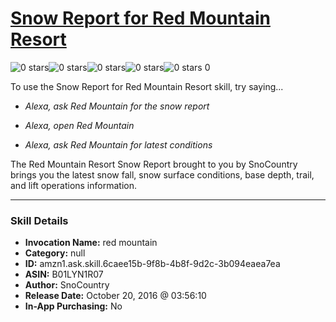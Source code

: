 # [Snow Report for Red Mountain Resort](http://alexa.amazon.com/#skills/amzn1.ask.skill.6caee15b-9f8b-4b8f-9d2c-3b094eaea7ea)
![0 stars](../../images/ic_star_border_black_18dp_1x.png)![0 stars](../../images/ic_star_border_black_18dp_1x.png)![0 stars](../../images/ic_star_border_black_18dp_1x.png)![0 stars](../../images/ic_star_border_black_18dp_1x.png)![0 stars](../../images/ic_star_border_black_18dp_1x.png) 0

To use the Snow Report for Red Mountain Resort skill, try saying...

* *Alexa, ask Red Mountain for the snow report*

* *Alexa, open Red Mountain*

* *Alexa, ask Red Mountain for latest conditions*

The Red Mountain Resort Snow Report brought to you by SnoCountry brings you the latest snow fall, snow surface conditions,  base depth, trail, and lift operations information.

***

### Skill Details

* **Invocation Name:** red mountain
* **Category:** null
* **ID:** amzn1.ask.skill.6caee15b-9f8b-4b8f-9d2c-3b094eaea7ea
* **ASIN:** B01LYN1R07
* **Author:** SnoCountry
* **Release Date:** October 20, 2016 @ 03:56:10
* **In-App Purchasing:** No
